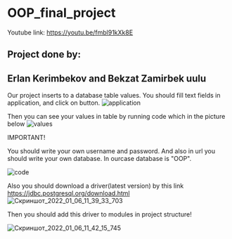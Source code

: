 # OOP_final_project

Youtube link: https://youtu.be/fmbl91kXk8E

## Project done by:
## Erlan Kerimbekov and Bekzat Zamirbek uulu

Our project inserts to a database table values.
You should fill text fields in application, and click on button. 
![application](https://user-images.githubusercontent.com/73532500/148226423-924ff16c-6cd9-4215-8037-37779c7cc77a.png)

Then you can see your values in table by running code which in the picture below
![values](https://user-images.githubusercontent.com/73532500/148226432-b3b4d478-903a-4e65-884b-613787103e11.png)

IMPORTANT!

You should write your own username and password. And also in url you should write your own database. In ourcase database is "OOP".

![code](https://user-images.githubusercontent.com/73532500/148227516-57c63583-1225-48cc-8a83-57a5c7d7f795.png)

Also you should download a driver(latest version) by this link https://jdbc.postgresql.org/download.html
![Скриншот_2022_01_06_11_39_33_703](https://user-images.githubusercontent.com/73532500/148334403-690cc23f-b02c-45e6-8872-0f0fa439a8d5.png)

Then you should add this driver to modules in project structure!

![Скриншот_2022_01_06_11_42_15_745](https://user-images.githubusercontent.com/73532500/148334715-001b7b89-8d29-47b5-b94c-5e849729a024.png)

